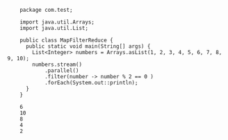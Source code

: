         package com.test;

        import java.util.Arrays;
        import java.util.List;

        public class MapFilterReduce {
          public static void main(String[] args) {
            List<Integer> numbers = Arrays.asList(1, 2, 3, 4, 5, 6, 7, 8, 9, 10);		
            numbers.stream()
                .parallel()
                .filter(number -> number % 2 == 0 )
                .forEach(System.out::println);
          }
        }

        6
        10
        8
        4
        2
